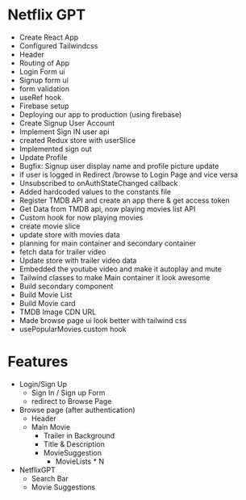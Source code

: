 # Netflix GPT

- Create React App
- Configured Tailwindcss
- Header
- Routing of App
- Login Form ui
- Signup form ui
- form validation
- useRef hook
- Firebase setup
- Deploying our app to  production (using firebase)
- Create Signup User Account 
- Implement Sign IN user api
- created Redux store with userSlice
- Implemented sign out
- Update Profile
- Bugfix: Signup user display name and profile picture update
- if user is logged in Redirect /browse to Login Page and vice versa
- Unsubscribed to onAuthStateChanged callback
- Added hardcoded values to the constants file
- Register TMDB API and create an app there & get access token
- Get Data from TMDB api, now playing movies list API
- Custom hook for now playing movies
- create movie slice
- update store with movies data
- planning for main container and secondary container
- fetch data for trailer video
- Update store with trailer video data
- Embedded the youtube video and make it autoplay and mute
- Tailwind classes to make Main container it look awesome
- Build secondary component
- Build Movie List
- Build Movie card
- TMDB Image CDN URL
- Made browse page ui look better with tailwind css
- usePopularMovies custom hook



# Features
- Login/Sign Up
    - Sign In / Sign up Form
    - redirect to Browse Page
- Browse page (after authentication)
    - Header
    - Main Movie
        - Trailer in Background
        - Title & Description
        - MovieSuggestion
            - MovieLists * N
- NetflixGPT
    - Search Bar
    - Movie Suggestions